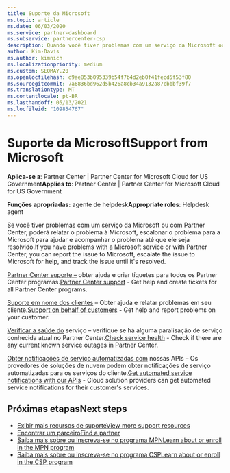 ```yaml
---
title: Suporte da Microsoft
ms.topic: article
ms.date: 06/03/2020
ms.service: partner-dashboard
ms.subservice: partnercenter-csp
description: Quando você tiver problemas com um serviço da Microsoft ou com Partner Center, poderá escalonar para a Microsoft para ajudar e acompanhar o problema até que ele seja resolvido.
author: Kim-Davis
ms.author: kimnich
ms.localizationpriority: medium
ms.custom: SEOMAY.20
ms.openlocfilehash: d9ae853b095339b54f7b4d2eb0f41fecd5f53f80
ms.sourcegitcommit: 7a6836bd962d5b426a8cb34a9132a87cbbbf39f7
ms.translationtype: MT
ms.contentlocale: pt-BR
ms.lasthandoff: 05/13/2021
ms.locfileid: "109854767"
---
```

# <a name="support-from-microsoft"></a><span data-ttu-id="b6b32-103">Suporte da Microsoft</span><span class="sxs-lookup"><span data-stu-id="b6b32-103">Support from Microsoft</span></span>

<span data-ttu-id="b6b32-104">**Aplica-se a**: Partner Center | Partner Center for Microsoft Cloud for US Government</span><span class="sxs-lookup"><span data-stu-id="b6b32-104">**Applies to**: Partner Center | Partner Center for Microsoft Cloud for US Government</span></span>

<span data-ttu-id="b6b32-105">**Funções apropriadas:** agente de helpdesk</span><span class="sxs-lookup"><span data-stu-id="b6b32-105">**Appropriate roles**: Helpdesk agent</span></span>

<span data-ttu-id="b6b32-106">Se você tiver problemas com um serviço da Microsoft ou com Partner Center, poderá relatar o problema à Microsoft, escalonar o problema para a Microsoft para ajudar e acompanhar o problema até que ele seja resolvido.</span><span class="sxs-lookup"><span data-stu-id="b6b32-106">If you have problems with a Microsoft service or with Partner Center, you can report the issue to Microsoft, escalate the issue to Microsoft for help, and track the issue until it's resolved.</span></span>

<span data-ttu-id="b6b32-107">[Partner Center suporte –](report-problems-with-partner-center.md) obter ajuda e criar tíquetes para todos os Partner Center programas.</span><span class="sxs-lookup"><span data-stu-id="b6b32-107">[Partner Center support](report-problems-with-partner-center.md) - Get help and create tickets for all Partner Center programs.</span></span>

<span data-ttu-id="b6b32-108">[Suporte em nome dos clientes](report-problems-on-behalf-of-a-customer.md) – Obter ajuda e relatar problemas em seu cliente.</span><span class="sxs-lookup"><span data-stu-id="b6b32-108">[Support on behalf of customers](report-problems-on-behalf-of-a-customer.md) - Get help and report problems on your customer.</span></span>

<span data-ttu-id="b6b32-109">[Verificar a saúde do](check-service-health.md) serviço – verifique se há alguma paralisação de serviço conhecida atual no Partner Center.</span><span class="sxs-lookup"><span data-stu-id="b6b32-109">[Check service health](check-service-health.md) - Check if there are any current known service outages in Partner Center.</span></span>

<span data-ttu-id="b6b32-110">[Obter notificações de serviço automatizadas com](get-automated-service-notifications-with-our-apis.md) nossas APIs – Os provedores de soluções de nuvem podem obter notificações de serviço automatizadas para os serviços do cliente.</span><span class="sxs-lookup"><span data-stu-id="b6b32-110">[Get automated service notifications with our APIs](get-automated-service-notifications-with-our-apis.md) - Cloud solution providers can get automated service notifications for their customer's services.</span></span>

## <a name="next-steps"></a><span data-ttu-id="b6b32-111">Próximas etapas</span><span class="sxs-lookup"><span data-stu-id="b6b32-111">Next steps</span></span>

- [<span data-ttu-id="b6b32-112">Exibir mais recursos de suporte</span><span class="sxs-lookup"><span data-stu-id="b6b32-112">View more support resources</span></span>](https://partner.microsoft.com/support/?stage=1)
- [<span data-ttu-id="b6b32-113">Encontrar um parceiro</span><span class="sxs-lookup"><span data-stu-id="b6b32-113">Find a partner</span></span>](find-a-partner.md)
- [<span data-ttu-id="b6b32-114">Saiba mais sobre ou inscreva-se no programa MPN</span><span class="sxs-lookup"><span data-stu-id="b6b32-114">Learn about or enroll in the MPN program</span></span>](https://partner.microsoft.com/membership)
- [<span data-ttu-id="b6b32-115">Saiba mais sobre ou inscreva-se no programa CSP</span><span class="sxs-lookup"><span data-stu-id="b6b32-115">Learn about or enroll in the CSP program</span></span>](https://partner.microsoft.com/membership/cloud-solution-provider)
